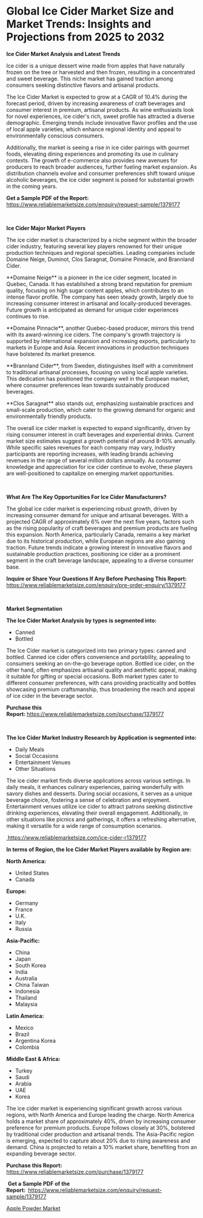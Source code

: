 <p><h1>Global Ice Cider Market Size and Market Trends: Insights and Projections from 2025 to 2032</h1></p><p><strong>Ice Cider Market Analysis and Latest Trends</strong></p>
<p><p>Ice cider is a unique dessert wine made from apples that have naturally frozen on the tree or harvested and then frozen, resulting in a concentrated and sweet beverage. This niche market has gained traction among consumers seeking distinctive flavors and artisanal products. </p><p>The Ice Cider Market is expected to grow at a CAGR of 10.4% during the forecast period, driven by increasing awareness of craft beverages and consumer interest in premium, artisanal products. As wine enthusiasts look for novel experiences, ice cider's rich, sweet profile has attracted a diverse demographic. Emerging trends include innovative flavor profiles and the use of local apple varieties, which enhance regional identity and appeal to environmentally conscious consumers. </p><p>Additionally, the market is seeing a rise in ice cider pairings with gourmet foods, elevating dining experiences and promoting its use in culinary contexts. The growth of e-commerce also provides new avenues for producers to reach broader audiences, further fueling market expansion. As distribution channels evolve and consumer preferences shift toward unique alcoholic beverages, the ice cider segment is poised for substantial growth in the coming years.</p></p>
<p><strong>Get a Sample PDF of the Report:&nbsp;</strong> <a href="https://www.reliablemarketsize.com/enquiry/request-sample/1379177?utm_campaign=2283&utm_medium=2&utm_source=Github&utm_content=ia&utm_term=14022025&utm_id=ice-cider">https://www.reliablemarketsize.com/enquiry/request-sample/1379177</a></p>
<p>&nbsp;</p>
<p><strong>Ice Cider Major Market Players</strong></p>
<p><p>The ice cider market is characterized by a niche segment within the broader cider industry, featuring several key players renowned for their unique production techniques and regional specialties. Leading companies include Domaine Neige, Duminot, Clos Saragnat, Domaine Pinnacle, and Brannland Cider.</p><p>**Domaine Neige** is a pioneer in the ice cider segment, located in Quebec, Canada. It has established a strong brand reputation for premium quality, focusing on high sugar content apples, which contributes to an intense flavor profile. The company has seen steady growth, largely due to increasing consumer interest in artisanal and locally-produced beverages. Future growth is anticipated as demand for unique cider experiences continues to rise.</p><p>**Domaine Pinnacle**, another Quebec-based producer, mirrors this trend with its award-winning ice ciders. The company's growth trajectory is supported by international expansion and increasing exports, particularly to markets in Europe and Asia. Recent innovations in production techniques have bolstered its market presence.</p><p>**Brannland Cider**, from Sweden, distinguishes itself with a commitment to traditional artisanal processes, focusing on using local apple varieties. This dedication has positioned the company well in the European market, where consumer preferences lean towards sustainably produced beverages.</p><p>**Clos Saragnat** also stands out, emphasizing sustainable practices and small-scale production, which cater to the growing demand for organic and environmentally friendly products.</p><p>The overall ice cider market is expected to expand significantly, driven by rising consumer interest in craft beverages and experiential drinks. Current market size estimates suggest a growth potential of around 8-10% annually. While specific sales revenues for each company may vary, industry participants are reporting increases, with leading brands achieving revenues in the range of several million dollars annually. As consumer knowledge and appreciation for ice cider continue to evolve, these players are well-positioned to capitalize on emerging market opportunities.</p></p>
<p>&nbsp;</p>
<p><strong>What Are The Key Opportunities For Ice Cider Manufacturers?</strong></p>
<p><p>The global ice cider market is experiencing robust growth, driven by increasing consumer demand for unique and artisanal beverages. With a projected CAGR of approximately 6% over the next five years, factors such as the rising popularity of craft beverages and premium products are fueling this expansion. North America, particularly Canada, remains a key market due to its historical production, while European regions are also gaining traction. Future trends indicate a growing interest in innovative flavors and sustainable production practices, positioning ice cider as a prominent segment in the craft beverage landscape, appealing to a diverse consumer base.</p></p>
<p><strong>Inquire or Share Your Questions If Any Before Purchasing This Report:</strong> <a href="https://www.reliablemarketsize.com/enquiry/pre-order-enquiry/1379177?utm_campaign=2283&utm_medium=2&utm_source=Github&utm_content=ia&utm_term=14022025&utm_id=ice-cider">https://www.reliablemarketsize.com/enquiry/pre-order-enquiry/1379177</a></p>
<p>&nbsp;</p>
<p><strong>Market Segmentation</strong></p>
<p><strong>The Ice Cider Market Analysis by types is segmented into:</strong></p>
<p><ul><li>Canned</li><li>Bottled</li></ul></p>
<p><p>The Ice Cider market is categorized into two primary types: canned and bottled. Canned ice cider offers convenience and portability, appealing to consumers seeking an on-the-go beverage option. Bottled ice cider, on the other hand, often emphasizes artisanal quality and aesthetic appeal, making it suitable for gifting or special occasions. Both market types cater to different consumer preferences, with cans providing practicality and bottles showcasing premium craftsmanship, thus broadening the reach and appeal of ice cider in the beverage sector.</p></p>
<p><strong>Purchase this Report:&nbsp;</strong><a href="https://www.reliablemarketsize.com/purchase/1379177?utm_campaign=2283&utm_medium=2&utm_source=Github&utm_content=ia&utm_term=14022025&utm_id=ice-cider">https://www.reliablemarketsize.com/purchase/1379177</a></p>
<p>&nbsp;</p>
<p><strong>The Ice Cider Market Industry Research by Application is segmented into:</strong></p>
<p><ul><li>Daily Meals</li><li>Social Occasions</li><li>Entertainment Venues</li><li>Other Situations</li></ul></p>
<p><p>The ice cider market finds diverse applications across various settings. In daily meals, it enhances culinary experiences, pairing wonderfully with savory dishes and desserts. During social occasions, it serves as a unique beverage choice, fostering a sense of celebration and enjoyment. Entertainment venues utilize ice cider to attract patrons seeking distinctive drinking experiences, elevating their overall engagement. Additionally, in other situations like picnics and gatherings, it offers a refreshing alternative, making it versatile for a wide range of consumption scenarios.</p></p>
<p><a href="https://www.reliablemarketsize.com/ice-cider-r1379177?utm_campaign=2283&utm_medium=2&utm_source=Github&utm_content=ia&utm_term=14022025&utm_id=ice-cider">&nbsp;https://www.reliablemarketsize.com/ice-cider-r1379177</a></p>
<p><strong>In terms of Region, the Ice Cider Market Players available by Region are:</strong></p>
<p>
    <p> <strong> North America: </strong>
        <ul>
            <li>United States</li>
            <li>Canada</li>
        </ul>
        </p> 
    <p> <strong> Europe: </strong>
        <ul>
            <li>Germany</li>
            <li>France</li>
            <li>U.K.</li>
            <li>Italy</li>
            <li>Russia</li>
        </ul>
        </p> 
    <p> <strong> Asia-Pacific: </strong>
        <ul>
            <li>China</li>
            <li>Japan</li>
            <li>South Korea</li>
            <li>India</li>
            <li>Australia</li>
            <li>China Taiwan</li>
            <li>Indonesia</li>
            <li>Thailand</li>
            <li>Malaysia</li>
        </ul>
        </p> 
    <p> <strong> Latin America: </strong>
        <ul>
            <li>Mexico</li>
            <li>Brazil</li>
            <li>Argentina Korea</li>
            <li>Colombia</li>
        </ul>
        </p> 
    <p> <strong> Middle East & Africa: </strong>
        <ul>
            <li>Turkey</li>
            <li>Saudi</li>
            <li>Arabia</li>
            <li>UAE</li>
            <li>Korea</li>
        </ul>
    </p>
    </p>
<p><p>The ice cider market is experiencing significant growth across various regions, with North America and Europe leading the charge. North America holds a market share of approximately 40%, driven by increasing consumer preference for premium products. Europe follows closely at 30%, bolstered by traditional cider production and artisanal trends. The Asia-Pacific region is emerging, expected to capture about 20% due to rising awareness and demand. China is projected to retain a 10% market share, benefiting from an expanding beverage sector.</p></p>
<p><strong>Purchase this Report: </strong><a href="https://www.reliablemarketsize.com/purchase/1379177?utm_campaign=2283&utm_medium=2&utm_source=Github&utm_content=ia&utm_term=14022025&utm_id=ice-cider">https://www.reliablemarketsize.com/purchase/1379177</a></p>
<p>&nbsp;<strong>Get a Sample PDF of the Report:&nbsp;&nbsp;</strong><a href="https://www.reliablemarketsize.com/enquiry/request-sample/1379177?utm_campaign=2283&utm_medium=2&utm_source=Github&utm_content=ia&utm_term=14022025&utm_id=ice-cider">https://www.reliablemarketsize.com/enquiry/request-sample/1379177</a></p>
<p><strong></strong></p>
<p><p><a href="https://github.com/comasnickie/Market-Research-Report-List-1/blob/main/apple-powder-market.md?utm_campaign=2283&utm_medium=2&utm_source=Github&utm_content=ia&utm_term=14022025&utm_id=ice-cider">Apple Powder Market</a></p></p>